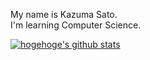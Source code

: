 <!--
**KazumaTech/KazumaTech** is a ✨ _special_ ✨ repository because its `README.md` (this file) appears on your GitHub profile.

Here are some ideas to get you started:

- 🔭 I’m currently working on ...
- 🌱 I’m currently learning ...
- 👯 I’m looking to collaborate on ...
- 🤔 I’m looking for help with ...
- 💬 Ask me about ...
- 📫 How to reach me: ...
- 😄 Pronouns: ...
- ⚡ Fun fact: ...
-->
My name is Kazuma Sato.  
I'm learning Computer Science.

<!-- リポジトリステータス -->
[![hogehoge's github stats](https://github-readme-stats.vercel.app/api?username=KazumaTech&hide=contribs&count_private=true&show_icons=true&theme=tokyonight)](https://github.com/KazumaTech/)

<!-- ソースコード統計
[![Top used Langs](https://github-readme-stats.vercel.app/api/top-langs/?username=KazumaTech&layout=compact&theme=tokyonight)](https://github.com/KazumaTech/)
-->

